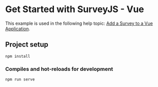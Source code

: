 # Get Started with SurveyJS - Vue

This example is used in the following help topic: [Add a Survey to a Vue Application](https://surveyjs.io/Documentation/Library?id=get-started-vue).

## Project setup
```
npm install
```

### Compiles and hot-reloads for development
```
npm run serve
```